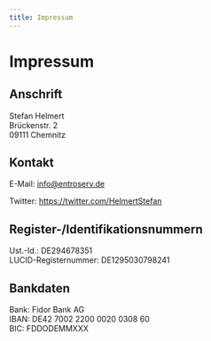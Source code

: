 ```yaml
---
title: Impressum
---
```


# Impressum

## Anschrift

Stefan Helmert  
Brückenstr. 2  
09111 Chemnitz  

## Kontakt

E-Mail: info@entroserv.de

Twitter: https://twitter.com/HelmertStefan

## Register-/Identifikationsnummern

Ust.-Id.: DE294678351  
LUCID-Registernummer: DE1295030798241

## Bankdaten

Bank: Fidor Bank AG  
IBAN: DE42 7002 2200 0020 0308 60  
BIC: FDDODEMMXXX  